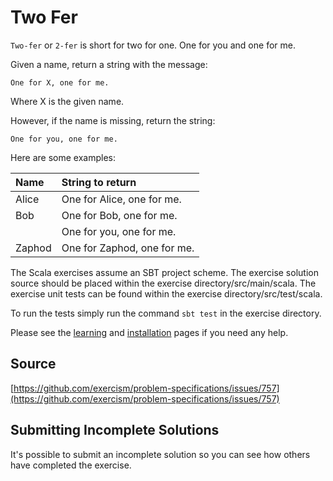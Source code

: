 # Two Fer

`Two-fer` or `2-fer` is short for two for one. One for you and one for me.

Given a name, return a string with the message:

```text
One for X, one for me.
```

Where X is the given name.

However, if the name is missing, return the string:

```text
One for you, one for me.
```

Here are some examples:

| Name   | String to return            |
| :----- | :-------------------------- |
| Alice  | One for Alice, one for me.  |
| Bob    | One for Bob, one for me.    |
|        | One for you, one for me.    |
| Zaphod | One for Zaphod, one for me. |

The Scala exercises assume an SBT project scheme. The exercise solution source
should be placed within the exercise directory/src/main/scala. The exercise
unit tests can be found within the exercise directory/src/test/scala.

To run the tests simply run the command `sbt test` in the exercise directory.

Please see the [learning](https://exercism.io/tracks/scala/learning) and
[installation](https://exercism.io/tracks/scala/installation) pages if you need any help.

## Source

[https://github.com/exercism/problem-specifications/issues/757](https://github.com/exercism/problem-specifications/issues/757)

## Submitting Incomplete Solutions

It's possible to submit an incomplete solution so you can see how others have completed the exercise.
